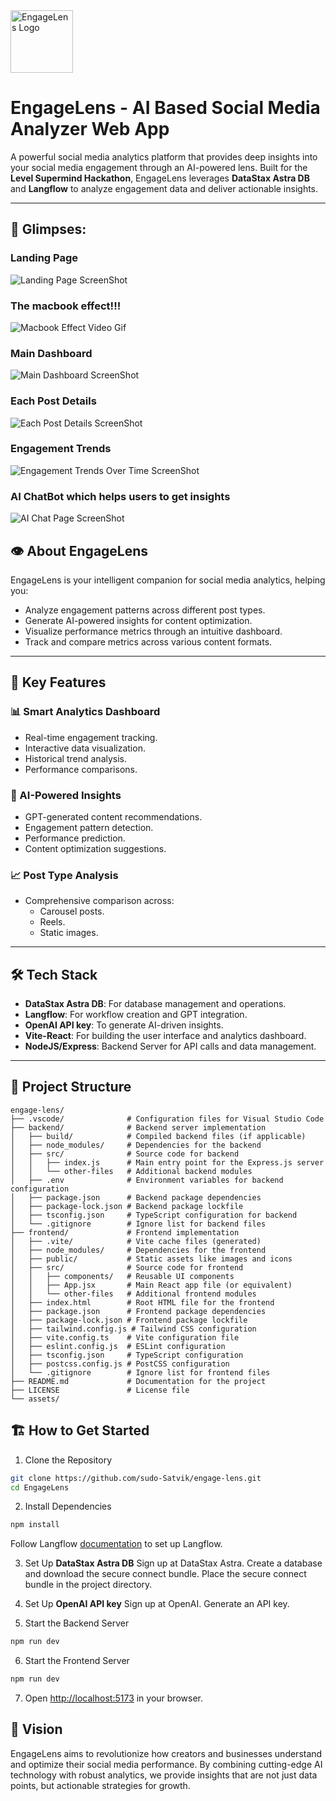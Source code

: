 <img src="./frontend/src/assets/logo-light.png" alt="EngageLens Logo" width="100px">


# EngageLens - AI Based Social Media Analyzer Web App

A powerful social media analytics platform that provides deep insights into your social media engagement through an AI-powered lens. Built for the **Level Supermind Hackathon**, EngageLens leverages **DataStax Astra DB** and **Langflow** to analyze engagement data and deliver actionable insights.  

---

## 📸 Glimpses:

### Landing Page
![Landing Page ScreenShot](/assets/landing-page.png)

### The macbook effect!!!
![Macbook Effect Video Gif](/assets/macbook-effect.gif)

### Main Dashboard
![Main Dashboard ScreenShot](/assets/main-dashboard.png)

### Each Post Details
![Each Post Details ScreenShot](/assets/each-post-detail.png)

### Engagement Trends 
![Engagement Trends Over Time ScreenShot](/assets/engagement-trends.png)

### AI ChatBot which helps users to get insights
![AI Chat Page ScreenShot](/assets/ai-page.png)

## 👁️ About EngageLens  

EngageLens is your intelligent companion for social media analytics, helping you:  
- Analyze engagement patterns across different post types.  
- Generate AI-powered insights for content optimization.  
- Visualize performance metrics through an intuitive dashboard.  
- Track and compare metrics across various content formats.  

---

## 🌟 Key Features  

### **📊 Smart Analytics Dashboard**  
- Real-time engagement tracking.  
- Interactive data visualization.  
- Historical trend analysis.  
- Performance comparisons.  

### **🤖 AI-Powered Insights**  
- GPT-generated content recommendations.  
- Engagement pattern detection.  
- Performance prediction.  
- Content optimization suggestions.  

### **📈 Post Type Analysis**  
- Comprehensive comparison across:  
  - Carousel posts.  
  - Reels.  
  - Static images.  

---

## 🛠️ Tech Stack  

- **DataStax Astra DB**: For database management and operations.  
- **Langflow**: For workflow creation and GPT integration.  
- **OpenAI API key**: To generate AI-driven insights.  
- **Vite-React**: For building the user interface and analytics dashboard.
- **NodeJS/Express**: Backend Server for API calls and data management.  

---

## 📂 Project Structure  

```plaintext
engage-lens/
├── .vscode/              # Configuration files for Visual Studio Code
├── backend/              # Backend server implementation
│   ├── build/            # Compiled backend files (if applicable)
│   ├── node_modules/     # Dependencies for the backend
│   ├── src/              # Source code for backend
│   │   ├── index.js      # Main entry point for the Express.js server
│   │   └── other-files   # Additional backend modules
│   ├── .env              # Environment variables for backend configuration
│   ├── package.json      # Backend package dependencies
│   ├── package-lock.json # Backend package lockfile
│   ├── tsconfig.json     # TypeScript configuration for backend
│   └── .gitignore        # Ignore list for backend files
├── frontend/             # Frontend implementation
│   ├── .vite/            # Vite cache files (generated)
│   ├── node_modules/     # Dependencies for the frontend
│   ├── public/           # Static assets like images and icons
│   ├── src/              # Source code for frontend
│   │   ├── components/   # Reusable UI components
│   │   ├── App.jsx       # Main React app file (or equivalent)
│   │   └── other-files   # Additional frontend modules
│   ├── index.html        # Root HTML file for the frontend
│   ├── package.json      # Frontend package dependencies
│   ├── package-lock.json # Frontend package lockfile
│   ├── tailwind.config.js # Tailwind CSS configuration
│   ├── vite.config.ts    # Vite configuration file
│   ├── eslint.config.js  # ESLint configuration
│   ├── tsconfig.json     # TypeScript configuration
│   ├── postcss.config.js # PostCSS configuration
│   └── .gitignore        # Ignore list for frontend files
├── README.md             # Documentation for the project
├── LICENSE               # License file
└── assets/           
```


## 🏗️ How to Get Started
1. Clone the Repository
```bash
git clone https://github.com/sudo-Satvik/engage-lens.git
cd EngageLens
```

2. Install Dependencies
```bash
npm install
```
Follow Langflow [documentation](https://docs.langflow.org/) to set up Langflow.

3. Set Up **DataStax Astra DB**
Sign up at DataStax Astra.
Create a database and download the secure connect bundle.
Place the secure connect bundle in the project directory.

4. Set Up **OpenAI API key**
Sign up at OpenAI.
Generate an API key.

5. Start the Backend Server
```bash
npm run dev
```

6. Start the Frontend Server
```bash
npm run dev
```

7. Open [http://localhost:5173](http://localhost:5173) in your browser.



## 🎯 Vision
EngageLens aims to revolutionize how creators and businesses understand and optimize their social media performance. By combining cutting-edge AI technology with robust analytics, we provide insights that are not just data points, but actionable strategies for growth.
